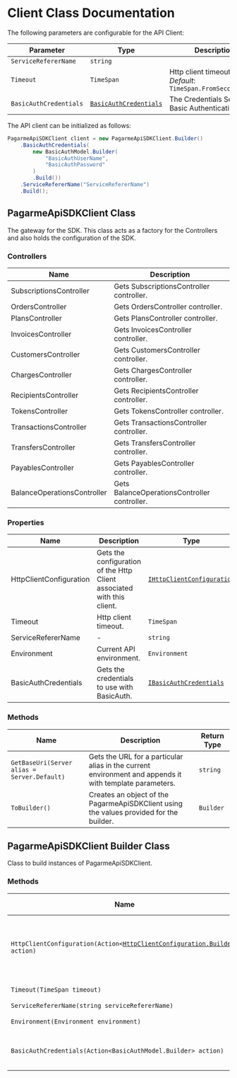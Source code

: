 
# Client Class Documentation

The following parameters are configurable for the API Client:

| Parameter | Type | Description |
|  --- | --- | --- |
| `ServiceRefererName` | `string` |  |
| `Timeout` | `TimeSpan` | Http client timeout.<br>*Default*: `TimeSpan.FromSeconds(100)` |
| `BasicAuthCredentials` | [`BasicAuthCredentials`](auth/basic-authentication.md) | The Credentials Setter for Basic Authentication |

The API client can be initialized as follows:

```csharp
PagarmeApiSDKClient client = new PagarmeApiSDKClient.Builder()
    .BasicAuthCredentials(
        new BasicAuthModel.Builder(
            "BasicAuthUserName",
            "BasicAuthPassword"
        )
        .Build())
    .ServiceRefererName("ServiceRefererName")
    .Build();
```

## PagarmeApiSDKClient Class

The gateway for the SDK. This class acts as a factory for the Controllers and also holds the configuration of the SDK.

### Controllers

| Name | Description |
|  --- | --- |
| SubscriptionsController | Gets SubscriptionsController controller. |
| OrdersController | Gets OrdersController controller. |
| PlansController | Gets PlansController controller. |
| InvoicesController | Gets InvoicesController controller. |
| CustomersController | Gets CustomersController controller. |
| ChargesController | Gets ChargesController controller. |
| RecipientsController | Gets RecipientsController controller. |
| TokensController | Gets TokensController controller. |
| TransactionsController | Gets TransactionsController controller. |
| TransfersController | Gets TransfersController controller. |
| PayablesController | Gets PayablesController controller. |
| BalanceOperationsController | Gets BalanceOperationsController controller. |

### Properties

| Name | Description | Type |
|  --- | --- | --- |
| HttpClientConfiguration | Gets the configuration of the Http Client associated with this client. | [`IHttpClientConfiguration`](http-client-configuration.md) |
| Timeout | Http client timeout. | `TimeSpan` |
| ServiceRefererName | - | `string` |
| Environment | Current API environment. | `Environment` |
| BasicAuthCredentials | Gets the credentials to use with BasicAuth. | [`IBasicAuthCredentials`](auth/basic-authentication.md) |

### Methods

| Name | Description | Return Type |
|  --- | --- | --- |
| `GetBaseUri(Server alias = Server.Default)` | Gets the URL for a particular alias in the current environment and appends it with template parameters. | `string` |
| `ToBuilder()` | Creates an object of the PagarmeApiSDKClient using the values provided for the builder. | `Builder` |

## PagarmeApiSDKClient Builder Class

Class to build instances of PagarmeApiSDKClient.

### Methods

| Name | Description | Return Type |
|  --- | --- | --- |
| `HttpClientConfiguration(Action<`[`HttpClientConfiguration.Builder`](http-client-configuration-builder.md)`> action)` | Gets the configuration of the Http Client associated with this client. | `Builder` |
| `Timeout(TimeSpan timeout)` | Http client timeout. | `Builder` |
| `ServiceRefererName(string serviceRefererName)` | - | `Builder` |
| `Environment(Environment environment)` | Current API environment. | `Builder` |
| `BasicAuthCredentials(Action<BasicAuthModel.Builder> action)` | Sets credentials for BasicAuth. | `Builder` |

